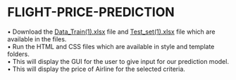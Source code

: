 # FLIGHT-PRICE-PREDICTION

•	Download the <a href="https://github.com/20mia1013/FLIGHT-PRICE-PREDICTION/blob/main/Data_Train%20(1).xlsx?raw=true">Data_Train(1).xlsx</a> file and <a href="https://github.com/20mia1013/FLIGHT-PRICE-PREDICTION/blob/main/Test_set%20(1).xlsx?raw=true">Test_set(1).xlsx</a> file which are available in the files.<br>
•	Run the HTML and CSS files which are available in style and template folders.<br>
•	This will display the GUI for the user to give input for our prediction model.<br>
•	This will display the price of Airline for the selected criteria.<br> 
<a href="https://drive.google.com/file/d/1WsKwCX_ZR0ENQ3UPnBA8M39HPe5vfl4s/view?usp=sharing"></a>
